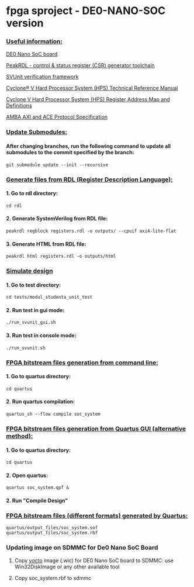 # fpga sproject - DE0-NANO-SOC version

### <ins>Useful information:</ins>
[DE0 Nano SoC board](https://www.terasic.com.tw/cgi-bin/page/archive.pl?Language=English&CategoryNo=167&No=941)

[PeakRDL - control & status register (CSR) generator toolchain](https://peakrdl.readthedocs.io/en/latest/index.html)

[SVUnit verification framework](https://docs.svunit.org/en/stable/)

[Cyclone® V Hard Processor System (HPS) Technical Reference Manual](https://www.intel.com/content/www/us/en/docs/programmable/683126/21-2/hard-processor-system-technical-reference.html)

[Cyclone V Hard Processor System (HPS) Register Address Map and Definitions](https://www.intel.com/content/www/us/en/programmable/hps/cyclone-v/hps.html)

[AMBA AXI and ACE Protocol Specification](https://developer.arm.com/documentation/ihi0022/e)

### <ins>Update Submodules:</ins>
#### After changing branches, run the following command to update all submodules to the commit specified by the branch:

    git submodule update --init --recursive

### <ins>Generate files from RDL (Register Description Language):</ins>
#### 1. Go to rdl directory:

    cd rdl

#### 2. Generate SystemVerilog from RDL file:

    peakrdl regblock registers.rdl -o outputs/ --cpuif axi4-lite-flat

#### 3. Generate HTML from RDL file:

    peakrdl html registers.rdl -o outputs/html

### <ins>Simulate design</ins>
#### 1. Go to test directory:

    cd tests/modul_studenta_unit_test

#### 2. Run test in gui mode:

    ./run_svunit_gui.sh

#### 3. Run test in console mode:

    ./run_svunit.sh

### <ins>FPGA bitstream files generation from command line:</ins>
#### 1. Go to quartus directory:

    cd quartus

#### 2. Run quartus compilation:

    quartus_sh --flow compile soc_system

### <ins>FPGA bitstream files generation from Quartus GUI (alternative method):</ins>
#### 1. Go to quartus directory:

    cd quartus

#### 2. Open quartus:

    quartus soc_system.qpf &

#### 2. Run "Compile Design"

### <ins>FPGA bitstream files (different formats) generated by Quartus:</ins>

    quartus/output_files/soc_system.sof
    quartus/output_files/soc_system.rbf

### Updating image on SDMMC for De0 Nano SoC Board
1. Copy [yocto](https://git.pg.edu.pl/ksti-projekty-grupowe-fpga/yocto) image (.wic) for DE0 Nano SoC board to SDMMC: use Win32DiskImage or any other available tool

2. Copy soc_system.rbf to sdmmc